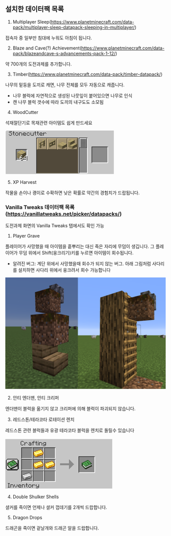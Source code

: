 ## 설치한 데이터팩 목록

1. Multiplayer Sleep(https://www.planetminecraft.com/data-pack/multiplayer-sleep-datapack-sleeping-in-multiplayer/)

접속자 중 일부만 침대에 누워도 아침이 됩니다.
      

2. Blaze and Cave(?) Achievement(https://www.planetminecraft.com/data-pack/blazeandcave-s-advancements-pack-1-12/)

약 700개의 도전과제를 추가합니다.
      

3. Timber(https://www.planetminecraft.com/data-pack/timber-datapack/)

나무의 밑둥을 도끼로 캐면, 나무 전체를 모두 자동으로 캐줍니다.
      

- 나무 블럭에 자연적으로 생성된 나뭇잎이 붙어있으면 나무로 인식
- 캔 나무 블럭 갯수에 따라 도끼의 내구도도 소모됨
         

4. WoodCutter

석재절단기로 목재관련 아이템도 쉽게 만드세요
      
![내용](https://github.com/new3MC/realm/blob/master/png/woodcutter.png)

5. XP Harvest

작물을 손이나 괭이로 수확하면 낮은 확률로 약간의 경험치가 드랍됩니다.

### Vanilla Tweaks 데이터팩 목록(https://vanillatweaks.net/picker/datapacks/)

도전과제 화면의 Vanilla Tweaks 탭에서도 확인 가능

1. Player Grave

플레이어가 사망했을 때 아이템을 흩뿌리는 대신 죽은 자리에 무덤이 생깁니다. 그 플레이어가 무덤 위에서 Shift(웅크리기)키를 누르면 아이템이 회수됩니다.
      

- 알려진 버그: 계단 위에서 사망했을때 회수가 되지 않는 버그. 아래 그림처럼 사다리를 설치하면 사다리 위에서 웅크려서 회수 가능합니다
      

![임시해결책](https://github.com/new3MC/realm/blob/master/png/grave_glitch.png)
      

2. 안티 엔더맨, 안티 크리퍼

엔더맨이 블럭을 옮기지 않고 크리퍼에 의해 블럭이 파괴되지 않습니다.
      

3. 레드스톤/테라코타 로테이션 렌치

레드스톤 관련 블럭들과 유광 테라코타 블럭을 렌치로 돌릴수 있습니다
      
![조합법](https://github.com/new3MC/realm/blob/master/png/wrench_recipe.png)
      

4. Double Shulker Shells

셜커를 죽이면 언제나 셜커 껍데기를 2개씩 드랍합니다.
      

5. Dragon Drops

드래곤을 죽이면 겉날개와 드래곤 알을 드랍합니다.
